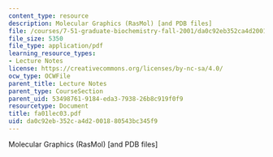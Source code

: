 ```yaml
---
content_type: resource
description: Molecular Graphics (RasMol) [and PDB files]
file: /courses/7-51-graduate-biochemistry-fall-2001/da0c92eb352ca4d2001880543bc345f9_fa01lec03.pdf
file_size: 5350
file_type: application/pdf
learning_resource_types:
- Lecture Notes
license: https://creativecommons.org/licenses/by-nc-sa/4.0/
ocw_type: OCWFile
parent_title: Lecture Notes
parent_type: CourseSection
parent_uid: 53498761-9184-eda3-7938-26b8c919f0f9
resourcetype: Document
title: fa01lec03.pdf
uid: da0c92eb-352c-a4d2-0018-80543bc345f9
---
```

Molecular Graphics (RasMol) [and PDB files]